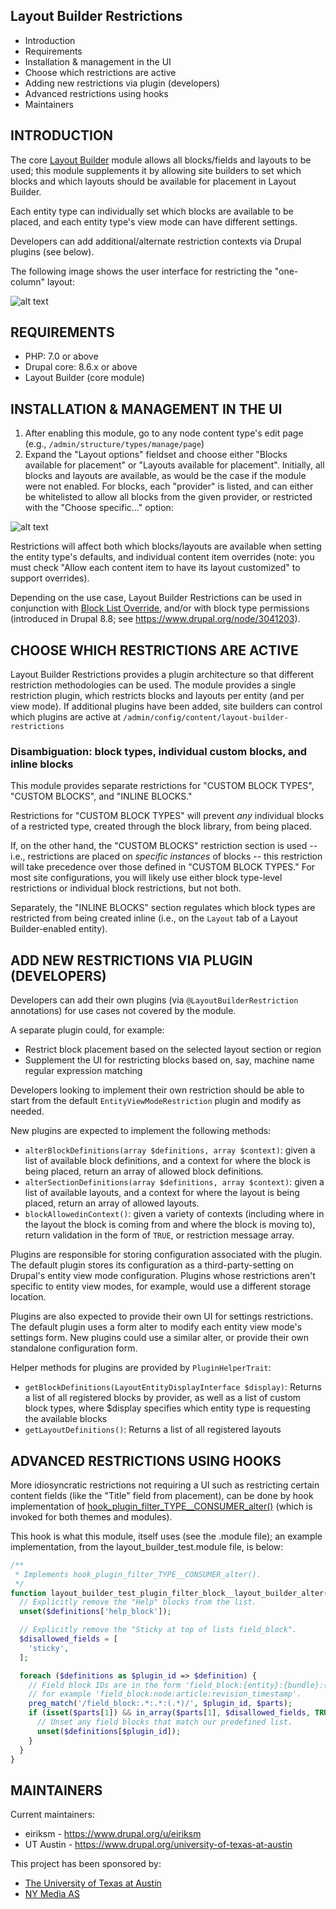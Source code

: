 Layout Builder Restrictions
---------------------------

* Introduction
* Requirements
* Installation & management in the UI
* Choose which restrictions are active
* Adding new restrictions via plugin (developers)
* Advanced restrictions using hooks
* Maintainers

INTRODUCTION
------------

The core [Layout Builder](https://www.drupal.org/project/ideas/issues/2884601) module allows all blocks/fields and layouts to
be used; this module supplements it by allowing site builders to set which
blocks and which layouts should be available for placement in Layout Builder.

Each entity type can individually set which blocks are available to be placed,
and each entity type's view mode can have different settings.

Developers can add additional/alternate restriction contexts via Drupal plugins
(see below).

The following image shows the user interface for restricting the "one-column"
layout:

![alt text](https://www.drupal.org/files/layout_builder_restrictions.gif "Restrict one-column layout with checkbox in UI")

REQUIREMENTS
------------

* PHP: 7.0 or above
* Drupal core: 8.6.x or above
* Layout Builder (core module)

INSTALLATION & MANAGEMENT IN THE UI
-----------------------------------

1. After enabling this module, go to any node content type's edit page
(e.g., `/admin/structure/types/manage/page`)
2. Expand the "Layout options" fieldset and choose either "Blocks available for
placement" or "Layouts available for placement". Initially, all blocks and
layouts are available, as would be the case if the module were not enabled.
For blocks, each "provider" is listed, and can either be whitelisted to allow
all blocks from the given provider, or restricted with the "Choose specific..."
option:

![alt text](https://www.drupal.org/files/issues/2018-06-05/layout_builder_restrictions_ui.png "Logo Title Text 1")

Restrictions will affect both which blocks/layouts are available when setting
the entity type's defaults, and individual content item overrides (note: you
must check "Allow each content item to have its layout customized" to support
overrides).

Depending on the use case, Layout Builder Restrictions can be used in conjunction with [Block List Override](https://www.drupal.org/project/block_list_override), and/or with block type permissions (introduced in Drupal 8.8; see https://www.drupal.org/node/3041203).

CHOOSE WHICH RESTRICTIONS ARE ACTIVE
------------------------------------

Layout Builder Restrictions provides a plugin architecture so that different
restriction methodologies can be used. The module provides a single restriction
plugin, which restricts blocks and layouts per entity (and per view mode). If
additional plugins have been added, site builders can control which plugins are
active at `/admin/config/content/layout-builder-restrictions`

### Disambiguation: block types, individual custom blocks, and inline blocks
This module provides separate restrictions for "CUSTOM BLOCK TYPES", "CUSTOM BLOCKS", and "INLINE BLOCKS."

Restrictions for "CUSTOM BLOCK TYPES" will prevent *any* individual blocks of a restricted type, created through the block library, from being placed.

If, on the other hand, the "CUSTOM BLOCKS" restriction section is used -- i.e., restrictions are placed on *specific instances* of blocks -- this restriction will take precedence over those defined in "CUSTOM BLOCK TYPES." For most site configurations, you will likely use either block type-level restrictions or individual block restrictions, but not both.

Separately, the "INLINE BLOCKS" section regulates which block types are restricted from being created inline (i.e., on the `Layout` tab of a Layout Builder-enabled entity).

ADD NEW RESTRICTIONS VIA PLUGIN (DEVELOPERS)
--------------------------------------------

Developers can add their own plugins (via `@LayoutBuilderRestriction`
annotations) for use cases not covered by the module.

A separate plugin could, for example:

* Restrict block placement based on the selected layout section or region
* Supplement the UI for restricting blocks based on, say, machine name regular
 expression matching

Developers looking to implement their own restriction should be able to start
from the default `EntityViewModeRestriction` plugin and modify as needed.

New plugins are expected to implement the following methods:

* `alterBlockDefinitions(array $definitions, array $context)`: given a list of
 available block definitions, and a context for where the block is being placed,
 return an array of allowed block definitions.
* `alterSectionDefinitions(array $definitions, array $context)`: given a list
 of available layouts, and a context for where the layout is being placed,
 return an array of allowed layouts.
* `blockAllowedinContext()`: given a variety of contexts (including where in
 the layout the block is coming from and where the block is moving to),
 return validation in the form of `TRUE`, or restriction message array.

Plugins are responsible for storing configuration associated with the plugin.
The default plugin stores its configuration as a third-party-setting on
Drupal's entity view mode configuration. Plugins whose restrictions aren't
specific to entity view modes, for example, would use a different storage
location.

Plugins are also expected to provide their own UI for settings restrictions.
The default plugin uses a form alter to modify each entity view mode's settings
form. New plugins could use a similar alter, or provide their own standalone
configuration form.

Helper methods for plugins are provided by `PluginHelperTrait`:

* `getBlockDefinitions(LayoutEntityDisplayInterface $display)`: Returns a list
 of all registered blocks by provider, as well as a list of custom block types,
 where $display specifies which entity type is requesting the available blocks
* `getLayoutDefinitions()`: Returns a list of all registered layouts

ADVANCED RESTRICTIONS USING HOOKS
---------------------------------

More idiosyncratic restrictions not requiring a UI such as restricting certain
content fields (like the "Title" field from placement), can be done by hook
implementation of [hook_plugin_filter_TYPE__CONSUMER_alter()](https://api.drupal.org/api/drupal/core%21lib%21Drupal%21Core%21Plugin%21plugin.api.php/function/hook_plugin_filter_TYPE__CONSUMER_alter/8.6.x)
(which is invoked for both themes and modules).

This hook is what this module, itself uses (see the .module file); an example
implementation, from the layout_builder_test.module file, is below:

```php
/**
 * Implements hook_plugin_filter_TYPE__CONSUMER_alter().
 */
function layout_builder_test_plugin_filter_block__layout_builder_alter(array &$definitions) {
  // Explicitly remove the "Help" blocks from the list.
  unset($definitions['help_block']);

  // Explicitly remove the "Sticky at top of lists field_block".
  $disallowed_fields = [
    'sticky',
  ];

  foreach ($definitions as $plugin_id => $definition) {
    // Field block IDs are in the form 'field_block:{entity}:{bundle}:{name}',
    // for example 'field_block:node:article:revision_timestamp'.
    preg_match('/field_block:.*:.*:(.*)/', $plugin_id, $parts);
    if (isset($parts[1]) && in_array($parts[1], $disallowed_fields, TRUE)) {
      // Unset any field blocks that match our predefined list.
      unset($definitions[$plugin_id]);
    }
  }
}
```

MAINTAINERS
-----------

Current maintainers:

* eiriksm - https://www.drupal.org/u/eiriksm
* UT Austin - https://www.drupal.org/university-of-texas-at-austin

This project has been sponsored by:

* [The University of Texas at Austin](https://www.drupal.org/university-of-texas-at-austin)
* [NY Media AS](https://www.drupal.org/ny-media-as)
